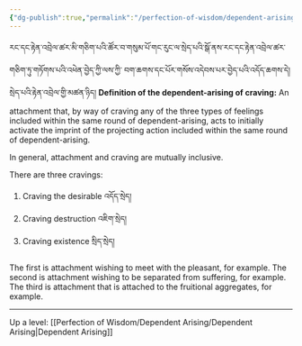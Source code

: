 ```yaml
---
{"dg-publish":true,"permalink":"/perfection-of-wisdom/dependent-arising/craving/"}
---
```


རང་དང་རྟེན་འབྲེལ་ཚར་མི་གཅིག་པའི་ཚོར་བ་གསུམ་པོ་གང་རུང་ལ་སྲེད་པའི་སྒོ་ནས་རང་དང་རྟེན་འབྲེལ་ཚར་གཅིག་ཏུ་གཏོགས་པའི་འཕེན་བྱེད་ཀྱི་ལས་ཀྱི་
བག་ཆགས་དང་པོར་གསོས་འདེབས་པར་བྱེད་པའི་འདོད་ཆགས་དེ། སྲེད་པའི་རྟེན་འབྲེལ་གྱི་མཚན་ཉིད།
**Definition of the dependent-arising of craving:**
An attachment that, by way of craving any of the three types of feelings included within the same round of dependent-arising, acts to initially activate the imprint of the projecting action included within the same round of dependent-arising.

In general, attachment and craving are mutually inclusive.

There are three cravings:
1. Craving the desirable འདོད་སྲེད།
2. Craving destruction འཇིག་སྲེད།
3. Craving existence སྲིད་སྲེད།

The first is attachment wishing to meet with the pleasant, for example.
The second is attachment wishing to be separated from suffering, for example.
The third is attachment that is attached to the fruitional aggregates, for example.

---
Up a level: [[Perfection of Wisdom/Dependent Arising/Dependent Arising\|Dependent Arising]]